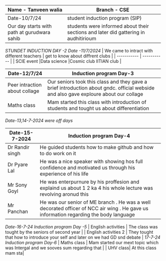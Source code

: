 | Name - Tanveen walia| Branch - CSE |
| ----------- | ----------- |
| Date-10/7/24 | student induction program (SIP)  |
| Our day starts with path at gurudwara sahib | students were informed about their sections and later did gattering in audhitirioum   |

*STUNDET INDUCTION DAY -2 Date -11/7/2024*
| We came to intract with different teachers  | get to know about diffrent clubs  |
| ----------- | ----------- |
| SCIE event
|Data science 
|Cosmic club
IITIAN club |

| Date-12/7/24 | Induction program Day-3 |
| ----------- | ----------- |
| Peer intraction about collage  | Our seniors took this class and they gave a brief introduction about gndc. official webside and also gave exploure about our collage |
| Maths class | Mam started this class with introduction of students and tought us about differentiation   |
*Date-13,14-7-2024 were off days*

| Date-15-7-2024 | Induction program Day-4 |
| ----------- | ----------- |
| Dr Randir singh | He guided students how to make github and how to do work on it |
| Dr Pyare Lal | He was a nice speaker with showing hos full confidence and motivated us through his experience of his life  |
| Mr Sony Goyl | He was enterpurnure by his proffesion and explaind us about 1 2 ka 4 his whole lecture was revolving aronud this |
| Mr Panchan | He was our senior of ME branch . He was a well decorated officer of NCC air wing . He gave us information regarding the body language |
*Date-16-7-24 Induction program Day -5*
| English activities | The class was tought by the seniors of second year |
| English activities 2 | They tought that how to introduce your self and later on we had GD snd debate |
*17-7-24 Induction program Day-6*
| Maths class  | Mam started our mext topic which was Intergal and we sooves sum regarding that |
| UHV class| At this class mam sta|
